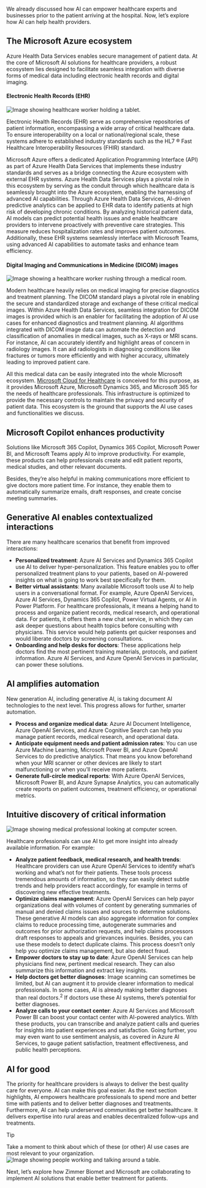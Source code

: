 We already discussed how AI can empower healthcare experts and businesses prior to the patient arriving at the hospital. Now, let’s explore how AI can help health providers.

## The Microsoft Azure ecosystem

Azure Health Data Services enables secure management of patient data. At the core of Microsoft AI solutions for healthcare providers, a robust ecosystem lies designed to facilitate seamless integration with diverse forms of medical data including electronic health records and digital imaging.

#### Electronic Health Records (EHR)
![Image showing healthcare worker holding a tablet.](../media/4-patient-data.jpg)

Electronic Health Records (EHR) serve as comprehensive repositories of patient information, encompassing a wide array of critical healthcare data. To ensure interoperability on a local or national/regional scale, these systems adhere to established industry standards such as the HL7 ® Fast Healthcare Interoperability Resources (FHIR) standard. 

Microsoft Azure offers a dedicated Application Programming Interface (API) as part of Azure Health Data Services that implements these industry standards and serves as a bridge connecting the Azure ecosystem with external EHR systems. Azure Health Data Services plays a pivotal role in this ecosystem by serving as the conduit through which healthcare data is seamlessly brought into the Azure ecosystem, enabling the harnessing of advanced AI capabilities. Through Azure Health Data Services, AI-driven predictive analytics can be applied to EHR data to identify patients at high risk of developing chronic conditions. By analyzing historical patient data, AI models can predict potential health issues and enable healthcare providers to intervene proactively with preventive care strategies. This measure reduces hospitalization rates and improves patient outcomes. Additionally, these EHR systems seamlessly interface with Microsoft Teams, using advanced AI capabilities to automate tasks and enhance team efficiency.

#### Digital Imaging and Communications in Medicine (DICOM) images
![Image showing a healthcare worker rushing through a medical room.](../media/4-technician.jpg)

Modern healthcare heavily relies on medical imaging for precise diagnostics and treatment planning. The DICOM standard plays a pivotal role in enabling the secure and standardized storage and exchange of these critical medical images. Within Azure Health Data Services, seamless integration for DICOM images is provided which is an enabler for facilitating the adoption of AI use cases for enhanced diagnostics and treatment planning. AI algorithms integrated with DICOM image data can automate the detection and classification of anomalies in medical images, such as X-rays or MRI scans. For instance, AI can accurately identify and highlight areas of concern in radiology images. It can aid radiologists in diagnosing conditions like fractures or tumors more efficiently and with higher accuracy, ultimately leading to improved patient care.

All this medical data can be easily integrated into the whole Microsoft ecosystem. [Microsoft Cloud for Healthcare](/industry/healthcare/) is conceived for this purpose, as it provides Microsoft Azure, Microsoft Dynamics 365, and Microsoft 365 for the needs of healthcare professionals. This infrastructure is optimized to provide the necessary controls to maintain the privacy and security of patient data. This ecosystem is the ground that supports the AI use cases and functionalities we discuss.

## Microsoft Copilot enhances productivity

Solutions like Microsoft 365 Copilot, Dynamics 365 Copilot, Microsoft Power BI, and Microsoft Teams apply AI to improve productivity. For example, these products can help professionals create and edit patient reports, medical studies, and other relevant documents.

Besides, they’re also helpful in making communications more efficient to give doctors more patient time. For instance, they enable them to automatically summarize emails, draft responses, and create concise meeting summaries.

## Generative AI enables contextualized interactions

There are many healthcare scenarios that benefit from improved interactions:

* **Personalized treatment**: Azure AI Services and Dynamics 365 Copilot use AI to deliver hyper-personalization. This feature enables you to offer personalized treatment plans to your patients, based on AI-powered insights on what is going to work best specifically for them.
* **Better virtual assistants**: Many available Microsoft tools use AI to help users in a conversational format. For example, Azure OpenAI Services, Azure AI Services, Dynamics 365 Copilot, Power Virtual Agents, or AI in Power Platform. For healthcare professionals, it means a helping hand to process and organize patient records, medical research, and operational data. For patients, it offers them a new chat service, in which they can ask deeper questions about health topics before consulting with physicians. This service would help patients get quicker responses and would liberate doctors by screening consultations.
* **Onboarding and help desks for doctors**: These applications help doctors find the most pertinent training materials, protocols, and patient information. Azure AI Services, and Azure OpenAI Services in particular, can power these solutions.

## AI amplifies automation

New generation AI, including generative AI, is taking document AI technologies to the next level. This progress allows for further, smarter automation.

* **Process and organize medical data**: Azure AI Document Intelligence, Azure OpenAI Services, and Azure Cognitive Search can help you manage patient records, medical research, and operational data.
* **Anticipate equipment needs and patient admission rates**: You can use Azure Machine Learning, Microsoft Power BI, and Azure OpenAI Services to do predictive analytics. That means you know beforehand when your MRI scanner or other devices are likely to start malfunctioning or when you’ll receive more patients.
* **Generate full-circle medical reports**: With Azure OpenAI Services, Microsoft Power BI, and Azure Synapse Analytics, you can automatically create reports on patient outcomes, treatment efficiency, or operational metrics.

## Intuitive discovery of critical information
![Image showing medical professional looking at computer screen.](../media/4-thinking.jpg)

Healthcare professionals can use AI to get more insight into already available information. For example:

* **Analyze patient feedback, medical research, and health trends**: Healthcare providers can use Azure OpenAI Services to identify what’s working and what’s not for their patients. These tools process tremendous amounts of information, so they can easily detect subtle trends and help providers react accordingly, for example in terms of discovering new effective treatments.
* **Optimize claims management**: Azure OpenAI Services can help payor organizations deal with volumes of content by generating summaries of manual and denied claims issues and sources to determine solutions. These generative AI models can also aggregate information for complex claims to reduce processing time, autogenerate summaries and outcomes for prior authorization requests, and help claims processors draft responses to appeals and grievances inquiries. Besides, you can use these models to detect duplicate claims. This process doesn’t only help you optimize claims management, but also detect fraud.
* **Empower doctors to stay up to date**: Azure OpenAI Services can help physicians find new, pertinent medical research. They can also summarize this information and extract key insights.
* **Help doctors get better diagnoses**: Image scanning can sometimes be limited, but AI can augment it to provide clearer information to medical professionals. In some cases, AI is already making better diagnoses than real doctors.<sup>2</sup> If doctors use these AI systems, there’s potential for better diagnoses.
* **Analyze calls to your contact center**: Azure AI Services and Microsoft Power BI can boost your contact center with AI-powered analytics. With these products, you can transcribe and analyze patient calls and queries for insights into patient experiences and satisfaction. Going further, you may even want to use sentiment analysis, as covered in Azure AI Services, to gauge patient satisfaction, treatment effectiveness, and public health perceptions.

## AI for good

The priority for healthcare providers is always to deliver the best quality care for everyone. AI can make this goal easier. As the next section highlights, AI empowers healthcare professionals to spend more and better time with patients and to deliver better diagnoses and treatments. Furthermore, AI can help underserved communities get better healthcare. It delivers expertise into rural areas and enables decentralized follow-ups and treatments.

>[!TIP]
>Take a moment to think about which of these (or other) AI use cases are most relevant to your organization.
>![Image showing people working and talking around a table.](../media/2-reflection.jpg)

Next, let’s explore how Zimmer Biomet and Microsoft are collaborating to implement AI solutions that enable better treatment for patients.
